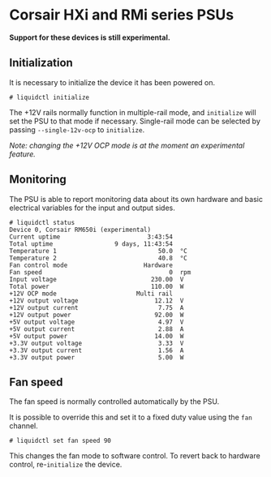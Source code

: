 # Corsair HXi and RMi series PSUs

**Support for these devices is still experimental.**

## Initialization

It is necessary to initialize the device it has been powered on.


```
# liquidctl initialize
```

The +12V rails normally function in multiple-rail mode, and `initialize` will set the PSU to that mode if necessary.  Single-rail mode can be selected by passing `--single-12v-ocp` to `initialize`.

_Note: changing the +12V OCP mode is at the moment an experimental feature._

## Monitoring

The PSU is able to report monitoring data about its own hardware and basic electrical variables for the input and output sides.

```
# liquidctl status
Device 0, Corsair RM650i (experimental)
Current uptime                        3:43:54
Total uptime                 9 days, 11:43:54
Temperature 1                            50.0  °C
Temperature 2                            40.8  °C
Fan control mode                     Hardware
Fan speed                                   0  rpm
Input voltage                          230.00  V
Total power                            110.00  W
+12V OCP mode                      Multi rail
+12V output voltage                     12.12  V
+12V output current                      7.75  A
+12V output power                       92.00  W
+5V output voltage                       4.97  V
+5V output current                       2.88  A
+5V output power                        14.00  W
+3.3V output voltage                     3.33  V
+3.3V output current                     1.56  A
+3.3V output power                       5.00  W
```

## Fan speed

The fan speed is normally controlled automatically by the PSU.

It is possible to override this and set it to a fixed duty value using the `fan` channel.

```
# liquidctl set fan speed 90
```

This changes the fan mode to software control.  To revert back to hardware control, re-`initialize` the device.
